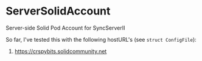 # ServerSolidAccount
Server-side Solid Pod Account for SyncServerII

So far, I've tested this with the following hostURL's (see `struct ConfigFile`):

1) https://crspybits.solidcommunity.net
